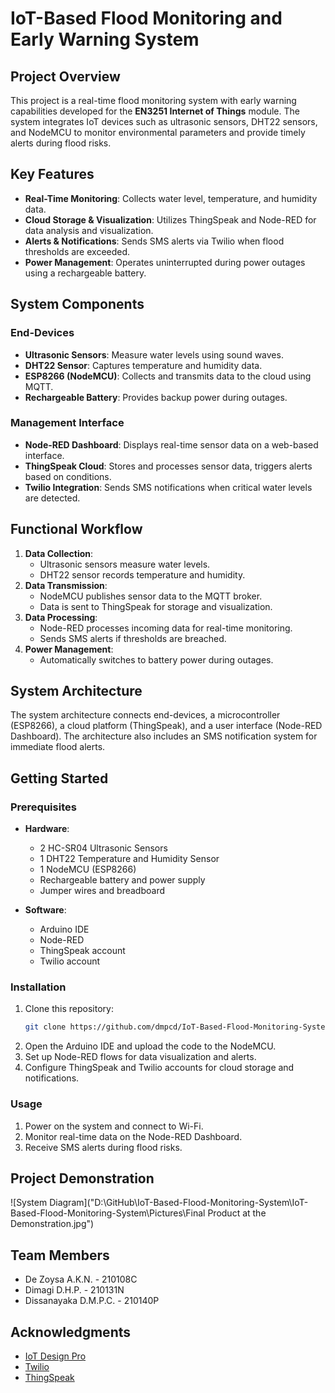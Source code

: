 # IoT-Based Flood Monitoring and Early Warning System

## Project Overview
This project is a real-time flood monitoring system with early warning capabilities developed for the **EN3251 Internet of Things** module. The system integrates IoT devices such as ultrasonic sensors, DHT22 sensors, and NodeMCU to monitor environmental parameters and provide timely alerts during flood risks.

## Key Features
- **Real-Time Monitoring**: Collects water level, temperature, and humidity data.
- **Cloud Storage & Visualization**: Utilizes ThingSpeak and Node-RED for data analysis and visualization.
- **Alerts & Notifications**: Sends SMS alerts via Twilio when flood thresholds are exceeded.
- **Power Management**: Operates uninterrupted during power outages using a rechargeable battery.

## System Components
### End-Devices
- **Ultrasonic Sensors**: Measure water levels using sound waves.
- **DHT22 Sensor**: Captures temperature and humidity data.
- **ESP8266 (NodeMCU)**: Collects and transmits data to the cloud using MQTT.
- **Rechargeable Battery**: Provides backup power during outages.

### Management Interface
- **Node-RED Dashboard**: Displays real-time sensor data on a web-based interface.
- **ThingSpeak Cloud**: Stores and processes sensor data, triggers alerts based on conditions.
- **Twilio Integration**: Sends SMS notifications when critical water levels are detected.

## Functional Workflow
1. **Data Collection**:
   - Ultrasonic sensors measure water levels.
   - DHT22 sensor records temperature and humidity.
2. **Data Transmission**:
   - NodeMCU publishes sensor data to the MQTT broker.
   - Data is sent to ThingSpeak for storage and visualization.
3. **Data Processing**:
   - Node-RED processes incoming data for real-time monitoring.
   - Sends SMS alerts if thresholds are breached.
4. **Power Management**:
   - Automatically switches to battery power during outages.

## System Architecture
The system architecture connects end-devices, a microcontroller (ESP8266), a cloud platform (ThingSpeak), and a user interface (Node-RED Dashboard). The architecture also includes an SMS notification system for immediate flood alerts.

## Getting Started
### Prerequisites
- **Hardware**:
  - 2 HC-SR04 Ultrasonic Sensors
  - 1 DHT22 Temperature and Humidity Sensor
  - 1 NodeMCU (ESP8266)
  - Rechargeable battery and power supply
  - Jumper wires and breadboard

- **Software**:
  - Arduino IDE
  - Node-RED
  - ThingSpeak account
  - Twilio account

### Installation
1. Clone this repository:
   ```bash
   git clone https://github.com/dmpcd/IoT-Based-Flood-Monitoring-System.git
   ```
2. Open the Arduino IDE and upload the code to the NodeMCU.
3. Set up Node-RED flows for data visualization and alerts.
4. Configure ThingSpeak and Twilio accounts for cloud storage and notifications.

### Usage
1. Power on the system and connect to Wi-Fi.
2. Monitor real-time data on the Node-RED Dashboard.
3. Receive SMS alerts during flood risks.

## Project Demonstration
![System Diagram]("D:\GitHub\IoT-Based-Flood-Monitoring-System\IoT-Based-Flood-Monitoring-System\Pictures\Final Product at the Demonstration.jpg")

## Team Members
- De Zoysa A.K.N. - 210108C
- Dimagi D.H.P. - 210131N
- Dissanayaka D.M.P.C. - 210140P

## Acknowledgments
- [IoT Design Pro](https://iotdesignpro.com)
- [Twilio](https://www.twilio.com)
- [ThingSpeak](https://thingspeak.com)
